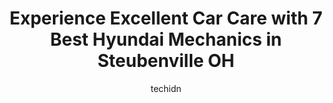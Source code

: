 ---
layout: ampstory
image: https://images.unsplash.com/photo-1578659242540-6f036471ca61?ixlib=rb-4.0.3&ixid=MnwxMjA3fDB8MHxwaG90by1wYWdlfHx8fGVufDB8fHx8&auto=format&fit=crop&w=640&h=853&q=80
author: techidn
featured: false
description: Trust your vehicles maintenance and repairs to the 7 best Hyundai Mechanic in Steubenville OH, USA. With their extensive experience, cutting-edge technology, and commitment to customer sati
title: Experience Excellent Car Care with 7 Best Hyundai Mechanics in Steubenville OH
cover:
   title: Experience Excellent Car Care with 7 Best Hyundai Mechanics in Steubenville OH
   subtitle: Rickpate
   background: https://images.unsplash.com/photo-1578659242540-6f036471ca61?ixlib=rb-4.0.3&ixid=MnwxMjA3fDB8MHxwaG90by1wYWdlfHx8fGVufDB8fHx8&auto=format&fit=crop&w=640&h=853&q=80

pages: 
 - layout: thirds
   top: <h1>#1 Sunset Motors Incorp</h1>
   bottom: "<p>Eddie is wonderful. He helped me get my dream car along with a great payment. He is also very enjoyable. I couldnt be happier!</p>"
   background: https://www.knot35.com/toplist/wp-content/uploads/2023/06/best-hyundai-mechanic-1-in-steubenville-oh-1685840871.jpeg
   backgroundblur: true
 - layout: thirds
   top: <h1>#2 Monro Auto Service and Tire Centers</h1>
   bottom: "<p>4248 Sunset Blvd, Steubenville, OH 43952, United States</p>"
   background: https://www.knot35.com/toplist/wp-content/uploads/2023/06/best-hyundai-mechanic-2-in-steubenville-oh-1685840871.jpeg
   cta:
      link: https://www.knot35.com/toplist/experience-excellent-car-care-with-7-best-hyundai-mechanics-in-steubenville-oh/
      text: Experience Excellent Car Care with 7 Best Hyundai Mechanics in Steubenville OH
 - layout: thirds
   top: <h1>#3 Steubenville Truck Center Inc.</h1>
   bottom: "<p>620 South St, Steubenville, OH 43952, United States</p>"
   background: https://www.knot35.com/toplist/wp-content/uploads/2023/06/best-hyundai-mechanic-3-in-steubenville-oh-1685840871.jpeg
   cta:
      link: https://www.knot35.com/toplist/experience-excellent-car-care-with-7-best-hyundai-mechanics-in-steubenville-oh/
      text: Experience Excellent Car Care with 7 Best Hyundai Mechanics in Steubenville OH
 - layout: thirds
   top: <h1>#4 Firestone Complete Auto Care</h1>
   bottom: "<p>432 Washington St, Steubenville, OH 43952, United States</p>"
   background: https://images.unsplash.com/photo-1462556791646-c201b8241a94?ixlib=rb-4.0.3&ixid=MnwxMjA3fDB8MHxwaG90by1wYWdlfHx8fGVufDB8fHx8&auto=format&fit=crop&w=640&h=853&q=80
   cta:
      link: https://www.knot35.com/toplist/experience-excellent-car-care-with-7-best-hyundai-mechanics-in-steubenville-oh/
      text: Experience Excellent Car Care with 7 Best Hyundai Mechanics in Steubenville OH
 - layout: thirds
   top: <h1>#5 Marcino Enterprises LLC</h1>
   bottom: "<p>207 Canton Rd, Wintersville, OH 43953, United States</p>"
   background: https://images.unsplash.com/photo-1597773150796-e5c14ebecbf5?ixlib=rb-4.0.3&ixid=MnwxMjA3fDB8MHxwaG90by1wYWdlfHx8fGVufDB8fHx8&auto=format&fit=crop&w=640&h=853&q=80
   cta:
      link: https://www.knot35.com/toplist/experience-excellent-car-care-with-7-best-hyundai-mechanics-in-steubenville-oh/
      text: Experience Excellent Car Care with 7 Best Hyundai Mechanics in Steubenville OH
 - layout: thirds
   top: <h1>#6 De Frank & Son Auto Body</h1>
   bottom: "<p>315 Two Ridge Rd, Wintersville, OH 43953, United States</p>"
   background: https://images.unsplash.com/photo-1557672172-298e090bd0f1?ixlib=rb-4.0.3&ixid=MnwxMjA3fDB8MHxwaG90by1wYWdlfHx8fGVufDB8fHx8&auto=format&fit=crop&w=640&h=853&q=80
   cta:
      link: https://www.knot35.com/toplist/experience-excellent-car-care-with-7-best-hyundai-mechanics-in-steubenville-oh/
      text: Experience Excellent Car Care with 7 Best Hyundai Mechanics in Steubenville OH
 - layout: thirds
   top: <h1>#7 Molinaros Collision Center</h1>
   bottom: "<p>100 Gumps Ln, Wintersville, OH 43953, United States</p>"
   background: https://images.unsplash.com/photo-1533998839656-76f5e4b2bccb?ixlib=rb-4.0.3&ixid=MnwxMjA3fDB8MHxwaG90by1wYWdlfHx8fGVufDB8fHx8&auto=format&fit=crop&w=640&h=853&q=80
   cta:
      link: https://www.knot35.com/toplist/experience-excellent-car-care-with-7-best-hyundai-mechanics-in-steubenville-oh/
      text: Experience Excellent Car Care with 7 Best Hyundai Mechanics in Steubenville OH
 - layout: thirds
   middle: Continue reading...
   background: https://images.unsplash.com/photo-1567360425618-1594206637d2?ixlib=rb-4.0.3&ixid=MnwxMjA3fDB8MHxwaG90by1wYWdlfHx8fGVufDB8fHx8&auto=format&fit=crop&w=640&h=853&q=80
   cta:
      link: https://www.knot35.com/toplist/experience-excellent-car-care-with-7-best-hyundai-mechanics-in-steubenville-oh/
      text: Experience Excellent Car Care with 7 Best Hyundai Mechanics in Steubenville OH
      
---